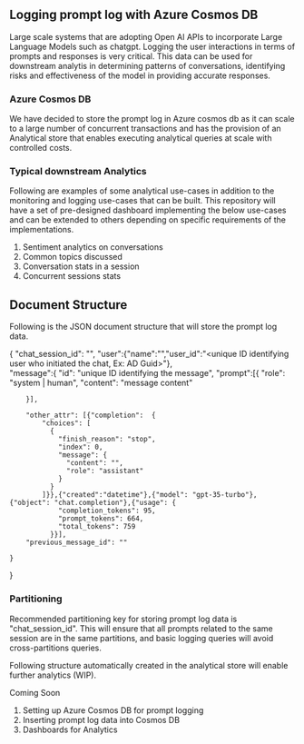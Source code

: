 ## Logging prompt log with Azure Cosmos DB
Large scale systems that are adopting Open AI APIs to incorporate Large Language Models such as chatgpt. Logging the user interactions in terms of prompts and responses is very critical. This data can be used for downstream analytis in determining patterns of conversations, identifying risks and effectiveness of the model in providing accurate responses. 

### Azure Cosmos DB
We have decided to store the prompt log in Azure cosmos db as it can scale to a large number of concurrent transactions and has the provision of an Analytical store that enables executing analytical queries at scale with controlled costs.

### Typical downstream Analytics
Following are examples of some analytical use-cases in addition to the monitoring and logging use-cases that can be built. This repository will have a set of pre-designed dashboard implementing the below use-cases and can be extended to others depending on specific requirements of the implementations.

1. Sentiment analytics on conversations
2. Common topics discussed 
3. Conversation stats in a session
4. Concurrent sessions stats

## Document Structure
Following is the JSON document structure that will store the prompt log data. 

{
    "chat_session_id": "<unique session ID created for a chat>",
    "user":{"name":"","user_id":"<unique ID identifying user who initiated the chat, Ex: AD Guid>"},    
    "message":{
        "id": "unique ID identifying the message",
        "prompt":[{
            "role": "system | human",
            "content": "message content"

        }],
        
        "other_attr": [{"completion":  {
            "choices": [
              {
                "finish_reason": "stop",
                "index": 0,
                "message": {
                  "content": "",
                  "role": "assistant"
                }
              }
            ]}},{"created":"datetime"},{"model": "gpt-35-turbo"},{"object": "chat.completion"},{"usage": {
                "completion_tokens": 95,
                "prompt_tokens": 664,
                "total_tokens": 759
              }}],
        "previous_message_id": ""
        
    }
}

### Partitioning 
Recommended partitioning key for storing prompt log data is "chat_session_id". This will ensure that all prompts related to the same session are in the same partitions, and basic logging queries will avoid cross-partitions queries. 

Following structure automatically created in the analytical store will enable further analytics (WIP).

Coming Soon
1. Setting up Azure Cosmos DB for prompt logging
2. Inserting prompt log data into Cosmos DB
3. Dashboards for Analytics

